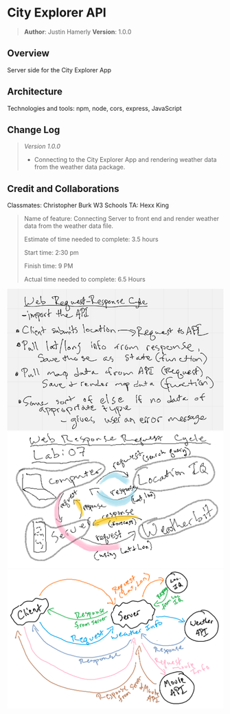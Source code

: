 # City Explorer API

>**Author**: Justin Hamerly
>**Version**: 1.0.0 

## Overview

Server side for the City Explorer App

## Architecture

Technologies and tools: npm, node, cors, express, JavaScript

## Change Log

>*Version 1.0.0*
>
>- Connecting to the City Explorer App and rendering weather data from the weather data package.

## Credit and Collaborations

Classmates: Christopher Burk
W3 Schools
TA: Hexx King

>Name of feature: Connecting Server to front end and render weather data from the weather data file.
>
>Estimate of time needed to complete: 3.5 hours
>
>Start time: 2:30 pm
>
>Finish time: 9 PM
>
>Actual time needed to complete: 6.5 Hours

![WRRC lab 06](./img/Lab06WRRC.PNG)
![WRRC lab 07](./img/lab07WRRC.png)
![WRRC lab 08](./img/lab08WRRC.png)